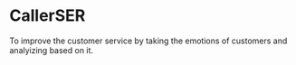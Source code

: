 # CallerSER
To improve the customer service by taking the emotions of customers and analyizing based on it. 
